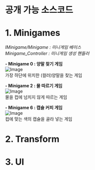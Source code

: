 # 공개 가능 소스코드

# 1. Minigames
<i>IMinigame/Minigame : 미니게임 베이스</i><br>
<i>Minigame_Controller : 미니게임 생성 핸들러</i>

<b>- Minigame 0 : 양말 찾기 게임</b><br>
![Image](https://github.com/user-attachments/assets/d371fdfe-7799-44b3-819d-d3a2099b097a)
<br>가장 하단에 위치한 (컬러)양말을 찾는 게임

<b>- Minigame 2 : 물 따르기 게임</b><br>
![Image](https://github.com/user-attachments/assets/444dccc8-ae26-4243-9e5e-de930ce392bc)
<br>물을 컵에 넘치지 않게 따르는 게임

<b>- Minigame 6 : 캡슐 커피 게임</b><br>
![Image](https://github.com/user-attachments/assets/c738cf58-f843-43e1-b27b-c7541cfa25db)
<br>컵에 맞는 색의 캡슐을 골라 넣는 게임

# 2. Transform


# 3. UI

